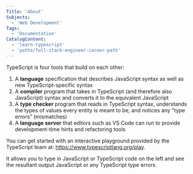 ```yaml
---
Title: 'About'
Subjects:
  - 'Web Development'
Tags:
  - 'Documentation'
CatalogContent:
  - 'learn-typescript'
  - 'paths/full-stack-engineer-career-path'
---
```


TypeScript is four tools that build on each other:

1. A **language** specification that describes JavaScript syntax as well as new TypeScript-specific syntax
2. A **compiler** program that takes in TypeScript (and therefore also JavaScript) syntax and converts it to the equivalent JavaScript
3. A **type checker** program that reads in TypeScript syntax, understands the types of values every entity is meant to be, and notices any "type errors" (mismatches)
4. A **language server** that editors such as VS Code can run to provide development-time hints and refactoring tools

You can get started with an interactive playground provided by the TypeScript team at: https://www.typescriptlang.org/play.

It allows you to type in JavaScript or TypeScript code on the left and see the resultant output JavaScript or any TypeScript type errors.
